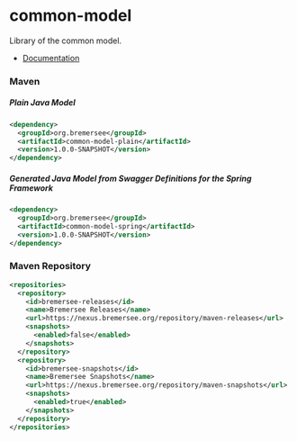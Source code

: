 # common-model

Library of the common model.

- [Documentation](https://nexus.bremersee.org/repository/maven-sites/common-model/index.html)

### Maven

##### Plain Java Model

```xml
<dependency>
  <groupId>org.bremersee</groupId>
  <artifactId>common-model-plain</artifactId>
  <version>1.0.0-SNAPSHOT</version>
</dependency>
```

##### Generated Java Model from Swagger Definitions for the Spring Framework

```xml
<dependency>
  <groupId>org.bremersee</groupId>
  <artifactId>common-model-spring</artifactId>
  <version>1.0.0-SNAPSHOT</version>
</dependency>
```

### Maven Repository

```xml
<repositories>
  <repository>
    <id>bremersee-releases</id>
    <name>Bremersee Releases</name>
    <url>https://nexus.bremersee.org/repository/maven-releases</url>
    <snapshots>
      <enabled>false</enabled>
    </snapshots>
  </repository>
  <repository>
    <id>bremersee-snapshots</id>
    <name>Bremersee Snapshots</name>
    <url>https://nexus.bremersee.org/repository/maven-snapshots</url>
    <snapshots>
      <enabled>true</enabled>
    </snapshots>
  </repository>
</repositories>
```
